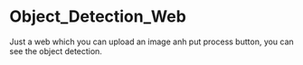 # Object_Detection_Web
Just a web which you can upload an image anh put process button, you can see the object detection.
